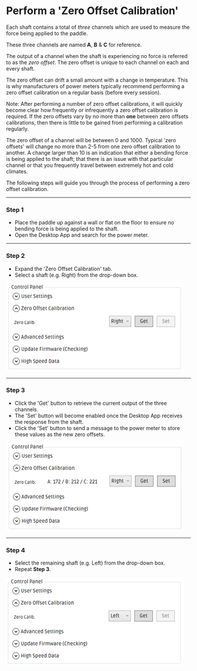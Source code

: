 # Perform a 'Zero Offset Calibration'

Each shaft contains a total of _three_ channels which are used to measure the force being applied to the paddle.

These three channels are named **A**, **B** & **C** for reference.

The output of a channel when the shaft is experiencing no force is referred to as the *zero offset*. The zero offset is unique to each channel on each and every shaft. 

The zero offset can drift a small amount with a change in temperature. This is why manufacturers of power meters typically recommend performing a zero offset calibration on a regular basis (before every session).

Note: After performing a number of zero offset calibrations, it will quickly become clear how frequently or infrequently a zero offset calibration is required. If the zero offsets vary by no more than **one** between zero offsets calibrations, then there is little to be gained from performing a calibration regularly. 

The zero offset of a channel will be between 0 and 1000. Typical 'zero offsets' will change no more than 2-5 from one zero offset calibration to another. A change larger than 10 is an indication that either a bending force is being applied to the shaft; that there is an issue with that particular channel or that you frequently travel between extremely hot and cold climates.

The following steps will guide you through the process of performing a zero offset calibration.

---
   
### Step 1

* Place the paddle up against a wall or flat on the floor to ensure no bending force is being applied to the shaft.
* Open the Desktop App and search for the power meter.

---


### Step 2

* Expand the 'Zero Offset Calibration' tab.
* Select a shaft (e.g. Right) from the drop-down box.

![Expand Zero Offset Calibration tab](/assets/zero-offset-right-before.png)

---


### Step 3

* Click the 'Get' button to retrieve the current output of the three channels.
* The 'Set' button will become enabled once the Desktop App receives the response from the shaft.
* Click the 'Set' button to send a message to the power meter to store these values as the new zero offsets.

![Click 'Set'](/assets/zero-offset-right-after.png)

---

### Step 4

* Select the remaining shaft (e.g. Left) from the drop-down box.
* Repeat **Step 3**.

![](/assets/zero-offset-left-before.png)
